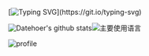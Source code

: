 [![Typing SVG](https://readme-typing-svg.herokuapp.com?font=Fira+Code&pause=1000&color=4DF715&width=435&lines=It's+now+or+never.)](https://git.io/typing-svg)


![Datehoer's github stats](https://github-readme-stats.vercel.app/api?username=datehoer&hide_title=false&hide_border=true&show_icons=true&include_all_commits=true&line_height=20&bg_color=0,EC6C6C,FFD479,FFFC79,73FA79&theme=graywhite&locale=cn)![主要使用语言](https://github-readme-stats.vercel.app/api/top-langs/?username=datehoer&hide_title=false&hide_border=true&layout=compact&bg_color=0,73FA79,73FDFF,D783FF&theme=graywhite&locale=cn)

![profile](https://github-profile-trophy.vercel.app/?username=datehoer&theme=algolia&column=8)

